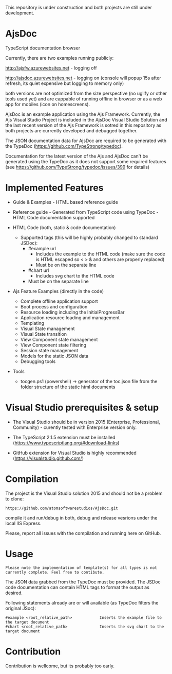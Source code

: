 This repository is under construction and both projects are still under development.

# AjsDoc
TypeScript documentation browser

Currently, there are two examples running publicly:

http://ajsfw.azurewebsites.net - logging off

http://ajsdoc.azurewebsites.net - logging on (console will popup 15s after refresh, its quiet expensive but logging to memory only)

both versions are not optimized from the size perspective (no uglify or other tools used yet) and are cappable of running offline in browser or as a web app for mobiles (icon on homescreens).

AjsDoc is an example application using the Ajs Framework. Currently, the Ajs Visual Studio Project is included in the AjsDoc Visual Studio Solution and the last recent version of the Ajs Framework is sotred in this repository as both projects are currently developed and debugged together.

The JSON documentation data for AjsDoc are required to be generated with the TypeDoc (https://github.com/TypeStrong/typedoc).

Documentation for the latest version of the Ajs and AjsDoc can't be generated using the TypeDoc as it does not support some required features (see https://github.com/TypeStrong/typedoc/issues/399 for details)

# Implemented Features

- Guide & Examples
      - HTML based reference guide
      
- Reference guide
      - Generated from TypeScript code using TypeDoc
      - HTML Code documentation supported
      
- HTML Code (both, static & code documentation)
   - Supported tags (this will be highly probably changed to standard JSDoc):
      - #example url
         - Includes the example to the HTML code (make sure the code is HTML escaped so < > & and others  are properly replaced)
         - Must be on the separate line
      - #chart url
         - Includes svg chart to the HTML code
	 - Must be on the separate line

- Ajs Feature Examples (directly in the code)
   - Complete offline application support
   - Boot process and configuration
   - Resource loading including the InitialProgressBar
   - Application resource loading and management
   - Templating
   - Visual State management
   - Visual State transition
   - View Component state management
   - View Component state filtering
   - Session state management
   - Models for the static JSON data
   - Debugging tools

- Tools
   - tocgen.ps1 (powershell) -> generator of the toc.json file from the folder structure of the static html documents

# Visual Studio prerequisites & setup

- The Visual Studio should be in version 2015 (Enterprise, Professional, Community) - curently tested with Enterprise version only.

- The TypeScript 2.1.5 extension must be installed (https://www.typescriptlang.org/#download-links)

- GitHub extension for Visual Studio is highly recommended (https://visualstudio.github.com/)

# Compilation

The project is the Visual Studio solution 2015 and should not be a problem to clone:

```
https://github.com/atomsoftwarestudios/AjsDoc.git
```

compile it and run/debug in both, debug and release vesrions under the local IIS Express.

Please, report all issues with the compilation and running here on GitHub.

# Usage

```
Please note the implementation of template(s) for all types is not currently complete. Feel free to contibute.
```

The JSON data grabbed from the TypeDoc must be provided. The JSDoc code documentation can contain HTML tags to format the output as desired.

Following statements already are or will available (as TypeDoc filters the original JSoc):

```
#example <root_relative_path>            Inserts the example file to the target document
#chart <root_relative_path>              Inserts the svg chart to the target document
```

# Contribution

Contribution is wellcome, but its probably too early.
